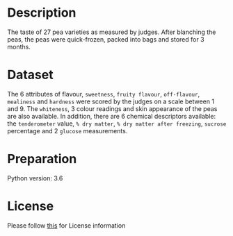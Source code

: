 # Description
The taste of 27 pea varieties as measured by judges. After blanching the peas, the peas were quick-frozen, packed into bags and stored for 3 months.

# Dataset
The 6 attributes of flavour, `sweetness`, `fruity flavour`, `off-flavour`, `mealiness` and `hardness` were scored by the judges on a scale between 1 and 9.
The `whiteness`, 3 colour readings and skin appearance of the peas are also available. In addition, there are 6 chemical descriptors available: the `tenderometer` value, `% dry matter`, `% dry matter after freezing`, `sucrose` percentage and 2 `glucose` measurements.

# Preparation
Python version: 3.6 

# License
Please follow [this]("https://creativecommons.org/licenses/by-sa/4.0/") for License information